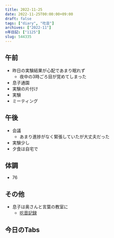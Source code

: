```yaml
---
title: 2022-11-25
date: 2022-11-25T00:00:00+09:00
draft: false
tags: ["diary", "吃音"]
archives: ["2022-11"]
n年日記: ["1125"]
slug: 544335
---
```

## 午前
- 昨日の実験結果が心配であまり眠れず
  - 夜中の3時ごろ目が覚めてしまった
- 息子通園
- 実験の片付け
- 実験
- ミーティング
## 午後
- 会議
  - あまり進捗がなく緊張していたが大丈夫だった
- 実験少し
- 夕食は自宅で
## 体調
- 76
## その他
- 息子は奥さんと言葉の教室に
  - [吃音記録](https://scrapbox.io/sk85/%E5%90%83%E9%9F%B3%E8%A8%98%E9%8C%B2#6384c5ec2cbdec000079fc84)
## 今日のTabs